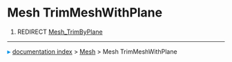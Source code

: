 # Mesh TrimMeshWithPlane
1.  REDIRECT [Mesh_TrimByPlane](Mesh_TrimByPlane.md)



---
![](images/Right_arrow.png) [documentation index](../README.md) > [Mesh](Mesh_Workbench.md) > Mesh TrimMeshWithPlane
